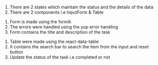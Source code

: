 <!-- Readme -->

<!-- App.tsx -->

1. There are 2 states which maintain the status and the details of the data
2. There are 2 components i.e InputForm & Table

<!-- InputForm.tsx -->

1. Form is made using the formik
2. The errors were handled using the yup error handling
3. Form contains the title and description of the task

<!-- Table.tsx -->

1. Table were made using the react-data-table
2. It contains the search bar to search the item from the input and reset button
3. Update the status of the task i.e completed or not
